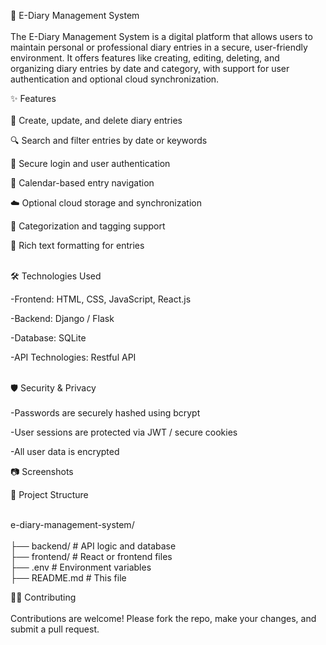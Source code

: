 
📘 E-Diary Management System <br><br>
The E-Diary Management System is a digital platform that allows users to maintain personal or professional diary entries in a secure, user-friendly environment. It offers features like creating, editing, deleting, and organizing diary entries by date and category, with support for user authentication and optional cloud synchronization.

✨ Features <br> <br>
📝 Create, update, and delete diary entries

🔍 Search and filter entries by date or keywords

🔐 Secure login and user authentication

📅 Calendar-based entry navigation

☁️ Optional cloud storage and synchronization

📂 Categorization and tagging support

🎨 Rich text formatting for entries  <br><br>

🛠️ Technologies Used

-Frontend: HTML, CSS, JavaScript, React.js

-Backend:  Django / Flask

-Database: SQLite

-API Technologies: Restful API <br> <br>

🛡️ Security & Privacy <br><br>
-Passwords are securely hashed using bcrypt

-User sessions are protected via JWT / secure cookies

-All user data is encrypted 

📷 Screenshots

















📁 Project Structure <br><br>

e-diary-management-system/ <br> <br>
├── backend/                    # API logic and database <br>
├── frontend/                   # React or frontend files <br>
├── .env                       # Environment variables <br>
├── README.md                  # This file


🧑‍💻 Contributing <br><br>
Contributions are welcome! Please fork the repo, make your changes, and submit a pull request.






